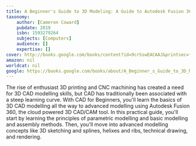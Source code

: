 ```yaml
---
title: A Beginner's Guide to 3D Modeling: A Guide to Autodesk Fusion 360
taxonomy:
	author: [Cameron Coward]
	pubdate: 2019
	isbn: 1593279264
	subjects: [Computers]
	audience: []
	expertise: []
cover: http://books.google.com/books/content?id=9crSswEACAAJ&printsec=frontcover&img=1&zoom=1&source=gbs_api
amazon: nil
worldcat: nil
google: https://books.google.com/books/about/A_Beginner_s_Guide_to_3D_Modeling.html?hl=&id=9crSswEACAAJ
---
```

The rise of enthusiast 3D printing and CNC machining has created a need for 3D CAD modelling skills, but CAD has traditionally been associated with a steep learning curve. With CAD for Beginners, you'll learn the basics of 3D CAD modelling all the way to advanced modelling using Autodesk Fusion 360, the cloud powered 3D CAD/CAM tool. In this practical guide, you'll start by learning the principles of parametric modelling and basic modelling and assembly methods. Then, you'll move into advanced modelling concepts like 3D sketching and splines, helixes and ribs, technical drawing, and rendering.